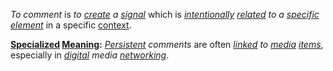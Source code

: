 *To comment* is *to [create](https://github.com/gcassel/Modular-Organization-Terminology/blob/master/terms/creation.md) a [signal](https://github.com/gcassel/Modular-Organization-Terminology/blob/master/terms/signal.md)* which is *[intentionally](https://github.com/gcassel/Modular-Organization-Terminology/blob/master/terms/intention.md) [related](https://github.com/gcassel/Modular-Organization-Terminology/blob/master/terms/relationship.md) to a [specific](https://github.com/gcassel/Modular-Organization-Terminology/blob/master/terms/specific.md) [element](https://github.com/gcassel/Modular-Organization-Terminology/blob/master/terms/element.md)* in a specific [context](https://github.com/gcassel/Modular-Organization-Terminology/blob/master/terms/context.md).

**[Specialized](https://github.com/gcassel/Modular-Organization-Terminology/blob/master/terms/specialize.md) [Meaning](https://github.com/gcassel/Modular-Organization-Terminology/blob/master/terms/mean.md):**  *[Persistent](https://github.com/gcassel/Modular-Organization-Terminology/blob/master/terms/persist.md) comments* are often *[linked](https://github.com/gcassel/Modular-Organization-Terminology/blob/master/terms/link.md) to [media](https://github.com/gcassel/Modular-Organization-Terminology/blob/master/terms/media.md) [items](https://github.com/gcassel/Modular-Organization-Terminology/blob/master/terms/item.md)*, especially in *[digital](https://github.com/gcassel/Modular-Organization-Terminology/blob/master/terms/digital.md) media [networking](https://github.com/gcassel/Modular-Organization-Terminology/blob/master/terms/network.md)*.
